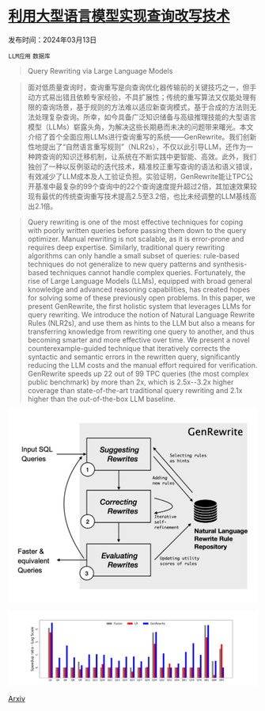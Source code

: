 # [利用大型语言模型实现查询改写技术](https://arxiv.org/abs/2403.09060)

发布时间：2024年03月13日

`LLM应用` `数据库`

> Query Rewriting via Large Language Models

> 面对低质量查询时，查询重写是向查询优化器传输前的关键技巧之一，但手动方式易出错且依赖专家经验，不具扩展性；传统的重写算法又仅能处理有限的查询场景，基于规则的方法难以适应新查询模式，基于合成的方法则无法处理复杂查询。所幸，如今具备广泛知识储备与高级推理技能的大型语言模型（LLMs）崭露头角，为解决这些长期悬而未决的问题带来曙光。本文介绍了首个全面应用LLMs进行查询重写的系统——GenRewrite。我们创新性地提出了“自然语言重写规则”（NLR2s），不仅以此引导LLM，还作为一种跨查询的知识迁移机制，让系统在不断实践中更智能、高效。此外，我们独创了一种以反例驱动的迭代技术，精准校正重写查询的语法和语义错误，有效减少了LLM成本及人工验证负担。实验证明，GenRewrite能让TPC公开基准中最复杂的99个查询中的22个查询速度提升超过2倍，其加速效果较现有最优的传统查询重写技术提高2.5至3.2倍，也比未经调整的LLM基线高出2.1倍。

> Query rewriting is one of the most effective techniques for coping with poorly written queries before passing them down to the query optimizer. Manual rewriting is not scalable, as it is error-prone and requires deep expertise. Similarly, traditional query rewriting algorithms can only handle a small subset of queries: rule-based techniques do not generalize to new query patterns and synthesis-based techniques cannot handle complex queries. Fortunately, the rise of Large Language Models (LLMs), equipped with broad general knowledge and advanced reasoning capabilities, has created hopes for solving some of these previously open problems.
  In this paper, we present GenRewrite, the first holistic system that leverages LLMs for query rewriting. We introduce the notion of Natural Language Rewrite Rules (NLR2s), and use them as hints to the LLM but also a means for transferring knowledge from rewriting one query to another, and thus becoming smarter and more effective over time. We present a novel counterexample-guided technique that iteratively corrects the syntactic and semantic errors in the rewritten query, significantly reducing the LLM costs and the manual effort required for verification. GenRewrite speeds up 22 out of 99 TPC queries (the most complex public benchmark) by more than 2x, which is 2.5x--3.2x higher coverage than state-of-the-art traditional query rewriting and 2.1x higher than the out-of-the-box LLM baseline.

![利用大型语言模型实现查询改写技术](../../../paper_images/2403.09060/workflow.1.png)

![利用大型语言模型实现查询改写技术](../../../paper_images/2403.09060/baseline_comparison.png)

[Arxiv](https://arxiv.org/abs/2403.09060)